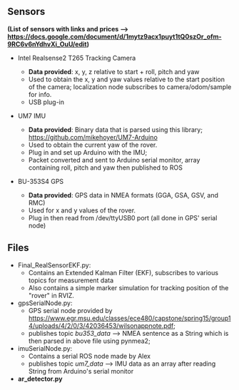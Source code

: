 ## Sensors ## 
**(List of sensors with links and prices --> https://docs.google.com/document/d/1mytz9acx1puyt1tQ0szOr_ofm-9RC6v6nYdhvXi_OuU/edit)**
* Intel Realsense2 T265 Tracking Camera
  * __Data provided__: x, y, z relative to start + roll, pitch and yaw
  * Used to obtain the x, y and yaw values relative to the start position of the camera; localization node subscribes to camera/odom/sample for info.
  * USB plug-in
  
* UM7 IMU
  * __Data provided__: Binary data that is parsed using this library; https://github.com/mikehoyer/UM7-Arduino
  * Used to obtain the current yaw of the rover.
  * Plug in and set up Arduino with the IMU;
  * Packet converted and sent to Arduino serial monitor, array containing roll, pitch and yaw then published to ROS

* BU-353S4 GPS
  * __Data provided__: GPS data in NMEA formats (GGA, GSA, GSV, and RMC)
  * Used for x and y values of the rover.
  * Plug in then read from /dev/ttyUSB0 port (all done in GPS' serial node)


## Files
*	Final_RealSensorEKF.py: 
	* Contains an Extended Kalman Filter (EKF), subscribes to various topics for measurement data
	* Also contains a simple marker simulation for tracking position of the "rover" in RVIZ.
*	gpsSerialNode.py: 
	* GPS serial node provided by https://www.egr.msu.edu/classes/ece480/capstone/spring15/group14/uploads/4/2/0/3/42036453/wilsonappnote.pdf;
	* publishes topic _bu353_data_ --> NMEA sentence as a String which is then parsed in above file using pynmea2;
*	imuSerialNode.py: 
	* Contains a serial ROS node made by Alex
	* publishes topic _um7_data_ --> IMU data as an array after reading String from Arduino's serial monitor
*	**ar_detector.py**
 
